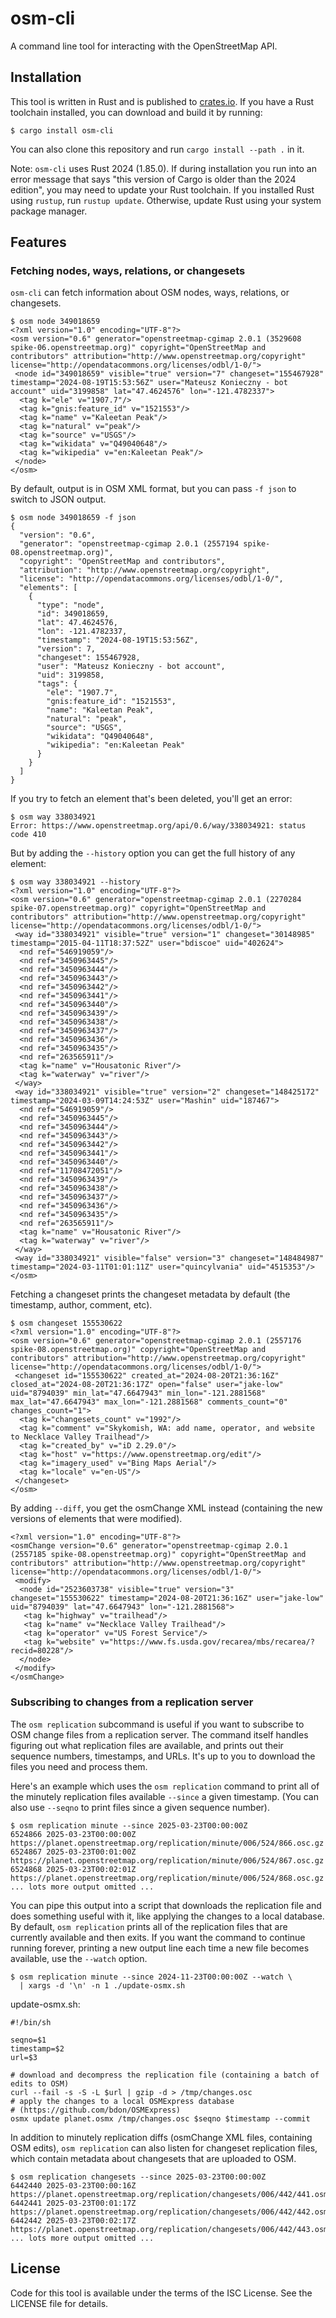 # osm-cli

A command line tool for interacting with the OpenStreetMap API.

## Installation

This tool is written in Rust and is published to [crates.io](https://crates.io/crates/osm-cli). If you have a Rust toolchain installed, you can download and build it by running:

```
$ cargo install osm-cli
```

You can also clone this repository and run `cargo install --path .` in it.

Note: `osm-cli` uses Rust 2024 (1.85.0). If during installation you run into an error message that says "this version of Cargo is older than the 2024 edition", you may need to update your Rust toolchain. If you installed Rust using `rustup`, run `rustup update`. Otherwise, update Rust using your system package manager.

## Features

### Fetching nodes, ways, relations, or changesets

`osm-cli` can fetch information about OSM nodes, ways, relations, or changesets.

```
$ osm node 349018659
<?xml version="1.0" encoding="UTF-8"?>
<osm version="0.6" generator="openstreetmap-cgimap 2.0.1 (3529608 spike-06.openstreetmap.org)" copyright="OpenStreetMap and contributors" attribution="http://www.openstreetmap.org/copyright" license="http://opendatacommons.org/licenses/odbl/1-0/">
 <node id="349018659" visible="true" version="7" changeset="155467928" timestamp="2024-08-19T15:53:56Z" user="Mateusz Konieczny - bot account" uid="3199858" lat="47.4624576" lon="-121.4782337">
  <tag k="ele" v="1907.7"/>
  <tag k="gnis:feature_id" v="1521553"/>
  <tag k="name" v="Kaleetan Peak"/>
  <tag k="natural" v="peak"/>
  <tag k="source" v="USGS"/>
  <tag k="wikidata" v="Q49040648"/>
  <tag k="wikipedia" v="en:Kaleetan Peak"/>
 </node>
</osm>
```

By default, output is in OSM XML format, but you can pass `-f json` to switch to JSON output.

```
$ osm node 349018659 -f json
{
  "version": "0.6",
  "generator": "openstreetmap-cgimap 2.0.1 (2557194 spike-08.openstreetmap.org)",
  "copyright": "OpenStreetMap and contributors",
  "attribution": "http://www.openstreetmap.org/copyright",
  "license": "http://opendatacommons.org/licenses/odbl/1-0/",
  "elements": [
    {
      "type": "node",
      "id": 349018659,
      "lat": 47.4624576,
      "lon": -121.4782337,
      "timestamp": "2024-08-19T15:53:56Z",
      "version": 7,
      "changeset": 155467928,
      "user": "Mateusz Konieczny - bot account",
      "uid": 3199858,
      "tags": {
        "ele": "1907.7",
        "gnis:feature_id": "1521553",
        "name": "Kaleetan Peak",
        "natural": "peak",
        "source": "USGS",
        "wikidata": "Q49040648",
        "wikipedia": "en:Kaleetan Peak"
      }
    }
  ]
}
```

If you try to fetch an element that's been deleted, you'll get an error:

```
$ osm way 338034921
Error: https://www.openstreetmap.org/api/0.6/way/338034921: status code 410
```

But by adding the `--history` option you can get the full history of any element:

```
$ osm way 338034921 --history
<?xml version="1.0" encoding="UTF-8"?>
<osm version="0.6" generator="openstreetmap-cgimap 2.0.1 (2270284 spike-07.openstreetmap.org)" copyright="OpenStreetMap and contributors" attribution="http://www.openstreetmap.org/copyright" license="http://opendatacommons.org/licenses/odbl/1-0/">
 <way id="338034921" visible="true" version="1" changeset="30148985" timestamp="2015-04-11T18:37:52Z" user="bdiscoe" uid="402624">
  <nd ref="546919059"/>
  <nd ref="3450963445"/>
  <nd ref="3450963444"/>
  <nd ref="3450963443"/>
  <nd ref="3450963442"/>
  <nd ref="3450963441"/>
  <nd ref="3450963440"/>
  <nd ref="3450963439"/>
  <nd ref="3450963438"/>
  <nd ref="3450963437"/>
  <nd ref="3450963436"/>
  <nd ref="3450963435"/>
  <nd ref="263565911"/>
  <tag k="name" v="Housatonic River"/>
  <tag k="waterway" v="river"/>
 </way>
 <way id="338034921" visible="true" version="2" changeset="148425172" timestamp="2024-03-09T14:24:53Z" user="Mashin" uid="187467">
  <nd ref="546919059"/>
  <nd ref="3450963445"/>
  <nd ref="3450963444"/>
  <nd ref="3450963443"/>
  <nd ref="3450963442"/>
  <nd ref="3450963441"/>
  <nd ref="3450963440"/>
  <nd ref="11708472051"/>
  <nd ref="3450963439"/>
  <nd ref="3450963438"/>
  <nd ref="3450963437"/>
  <nd ref="3450963436"/>
  <nd ref="3450963435"/>
  <nd ref="263565911"/>
  <tag k="name" v="Housatonic River"/>
  <tag k="waterway" v="river"/>
 </way>
 <way id="338034921" visible="false" version="3" changeset="148484987" timestamp="2024-03-11T01:01:11Z" user="quincylvania" uid="4515353"/>
</osm>
```

Fetching a changeset prints the changeset metadata by default (the timestamp, author, comment, etc).

```
$ osm changeset 155530622
<?xml version="1.0" encoding="UTF-8"?>
<osm version="0.6" generator="openstreetmap-cgimap 2.0.1 (2557176 spike-08.openstreetmap.org)" copyright="OpenStreetMap and contributors" attribution="http://www.openstreetmap.org/copyright" license="http://opendatacommons.org/licenses/odbl/1-0/">
 <changeset id="155530622" created_at="2024-08-20T21:36:16Z" closed_at="2024-08-20T21:36:17Z" open="false" user="jake-low" uid="8794039" min_lat="47.6647943" min_lon="-121.2881568" max_lat="47.6647943" max_lon="-121.2881568" comments_count="0" changes_count="1">
  <tag k="changesets_count" v="1992"/>
  <tag k="comment" v="Skykomish, WA: add name, operator, and website to Necklace Valley Trailhead"/>
  <tag k="created_by" v="iD 2.29.0"/>
  <tag k="host" v="https://www.openstreetmap.org/edit"/>
  <tag k="imagery_used" v="Bing Maps Aerial"/>
  <tag k="locale" v="en-US"/>
 </changeset>
</osm>
```

By adding `--diff`, you get the osmChange XML instead (containing the new versions of elements that were modified).

```$λ osm changeset 155530622 --diff
<?xml version="1.0" encoding="UTF-8"?>
<osmChange version="0.6" generator="openstreetmap-cgimap 2.0.1 (2557185 spike-08.openstreetmap.org)" copyright="OpenStreetMap and contributors" attribution="http://www.openstreetmap.org/copyright" license="http://opendatacommons.org/licenses/odbl/1-0/">
 <modify>
  <node id="2523603738" visible="true" version="3" changeset="155530622" timestamp="2024-08-20T21:36:16Z" user="jake-low" uid="8794039" lat="47.6647943" lon="-121.2881568">
   <tag k="highway" v="trailhead"/>
   <tag k="name" v="Necklace Valley Trailhead"/>
   <tag k="operator" v="US Forest Service"/>
   <tag k="website" v="https://www.fs.usda.gov/recarea/mbs/recarea/?recid=80228"/>
  </node>
 </modify>
</osmChange>
```

### Subscribing to changes from a replication server

The `osm replication` subcommand is useful if you want to subscribe to OSM change files from a replication server. The command itself handles figuring out what replication files are available, and prints out their sequence numbers, timestamps, and URLs. It's up to you to download the files you need and process them.

Here's an example which uses the `osm replication` command to print all of the minutely replication files available `--since` a given timestamp. (You can also use `--seqno` to print files since a given sequence number).

```
$ osm replication minute --since 2025-03-23T00:00:00Z
6524866 2025-03-23T00:00:00Z https://planet.openstreetmap.org/replication/minute/006/524/866.osc.gz
6524867 2025-03-23T00:01:00Z https://planet.openstreetmap.org/replication/minute/006/524/867.osc.gz
6524868 2025-03-23T00:02:01Z https://planet.openstreetmap.org/replication/minute/006/524/868.osc.gz
... lots more output omitted ...
```

You can pipe this output into a script that downloads the replication file and does something useful with it, like applying the changes to a local database. By default, `osm replication` prints all of the replication files that are currently available and then exits. If you want the command to continue running forever, printing a new output line each time a new file becomes available, use the `--watch` option.

```
$ osm replication minute --since 2024-11-23T00:00:00Z --watch \
  | xargs -d '\n' -n 1 ./update-osmx.sh
```

update-osmx.sh:

```
#!/bin/sh

seqno=$1
timestamp=$2
url=$3

# download and decompress the replication file (containing a batch of edits to OSM)
curl --fail -s -S -L $url | gzip -d > /tmp/changes.osc
# apply the changes to a local OSMExpress database
# (https://github.com/bdon/OSMExpress)
osmx update planet.osmx /tmp/changes.osc $seqno $timestamp --commit
```

In addition to minutely replication diffs (osmChange XML files, containing OSM edits), `osm replication` can also listen for changeset replication files, which contain metadata about changesets that are uploaded to OSM.

```
$ osm replication changesets --since 2025-03-23T00:00:00Z
6442440 2025-03-23T00:00:16Z https://planet.openstreetmap.org/replication/changesets/006/442/441.osm.gz
6442441 2025-03-23T00:01:17Z https://planet.openstreetmap.org/replication/changesets/006/442/442.osm.gz
6442442 2025-03-23T00:02:17Z https://planet.openstreetmap.org/replication/changesets/006/442/443.osm.gz
... lots more output omitted ...
```

## License

Code for this tool is available under the terms of the ISC License. See the LICENSE file for details.
